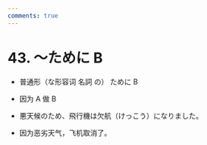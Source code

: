 ```yaml
---
comments: true
---
```


# 43. ～ために B

- 普通形（な形容词 名詞 の） ために B
- 因为 A 做 B

- 悪天候のため、飛行機は欠航（けっこう）になりました。
- 因为恶劣天气，飞机取消了。


